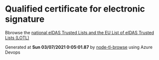 # Qualified certificate for electronic signature 
 Bbrowse the [national eIDAS Trusted Lists and the EU List of eIDAS Trusted Lists (LOTL)](https://webgate.ec.europa.eu/tl-browser/#/) 
 
 
Generated at **Sun 03/07/2021  0:05:01.87** by [node-tl-browse](https://github.com/ymedlop/node-tl-browser) using Azure Devops 
